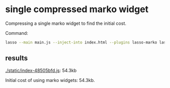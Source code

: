 # single compressed marko widget

Compressing a single marko widget to find the initial cost.

Command:
```bash
lasso --main main.js --inject-into index.html --plugins lasso-marko lasso-less --production
```

## results

[./static/index-48505bfd.js](./static/index-48505bfd.js): 54.3kb

Initial cost of using marko widgets: 54.3kb.
